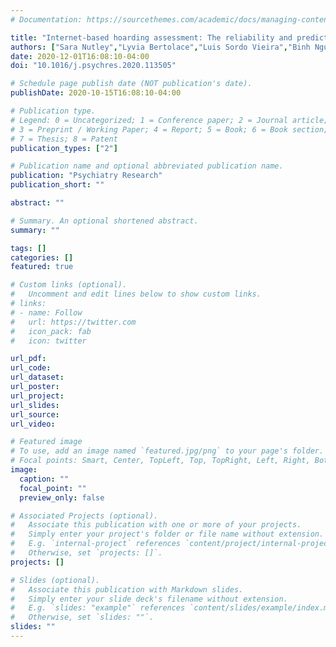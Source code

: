 ```yaml
---
# Documentation: https://sourcethemes.com/academic/docs/managing-content/

title: "Internet-based hoarding assessment: The reliability and predictive validity of the internet-based Hoarding Rating Scale, Self-Report"
authors: ["Sara Nutley","Lyvia Bertolace","Luis Sordo Vieira","Binh Nguyen","Ashley Ordway","Heather Simpson","Monica R. Camacho","Joseph Eichenbaum","Rachel Nosheny","Michael Weiner","Scott R. Mackin","Carol A. Mathews"]
date: 2020-12-01T16:08:10-04:00
doi: "10.1016/j.psychres.2020.113505"

# Schedule page publish date (NOT publication's date).
publishDate: 2020-10-15T16:08:10-04:00

# Publication type.
# Legend: 0 = Uncategorized; 1 = Conference paper; 2 = Journal article;
# 3 = Preprint / Working Paper; 4 = Report; 5 = Book; 6 = Book section;
# 7 = Thesis; 8 = Patent
publication_types: ["2"]

# Publication name and optional abbreviated publication name.
publication: "Psychiatry Research"
publication_short: ""

abstract: ""

# Summary. An optional shortened abstract.
summary: ""

tags: []
categories: []
featured: true

# Custom links (optional).
#   Uncomment and edit lines below to show custom links.
# links:
# - name: Follow
#   url: https://twitter.com
#   icon_pack: fab
#   icon: twitter

url_pdf:
url_code:
url_dataset:
url_poster:
url_project:
url_slides:
url_source:
url_video:

# Featured image
# To use, add an image named `featured.jpg/png` to your page's folder.
# Focal points: Smart, Center, TopLeft, Top, TopRight, Left, Right, BottomLeft, Bottom, BottomRight.
image:
  caption: ""
  focal_point: ""
  preview_only: false

# Associated Projects (optional).
#   Associate this publication with one or more of your projects.
#   Simply enter your project's folder or file name without extension.
#   E.g. `internal-project` references `content/project/internal-project/index.md`.
#   Otherwise, set `projects: []`.
projects: []

# Slides (optional).
#   Associate this publication with Markdown slides.
#   Simply enter your slide deck's filename without extension.
#   E.g. `slides: "example"` references `content/slides/example/index.md`.
#   Otherwise, set `slides: ""`.
slides: ""
---
```


